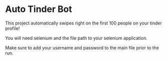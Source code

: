 # Auto Tinder Bot

This project automatically swipes right on the first 100 people on your tinder profile!

You will need selenium and the file path to your selenium application.

Make sure to add your username and password to the main file prior to the run.
